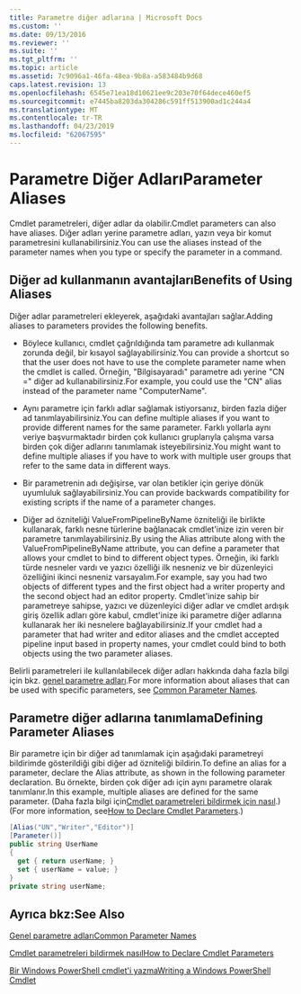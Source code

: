 ```yaml
---
title: Parametre diğer adlarına | Microsoft Docs
ms.custom: ''
ms.date: 09/13/2016
ms.reviewer: ''
ms.suite: ''
ms.tgt_pltfrm: ''
ms.topic: article
ms.assetid: 7c9096a1-46fa-48ea-9b8a-a583484b9d68
caps.latest.revision: 13
ms.openlocfilehash: 6545e71ea18d10621ee9c203e70f64dece460ef5
ms.sourcegitcommit: e7445ba8203da304286c591ff513900ad1c244a4
ms.translationtype: MT
ms.contentlocale: tr-TR
ms.lasthandoff: 04/23/2019
ms.locfileid: "62067595"
---
```

# <a name="parameter-aliases"></a><span data-ttu-id="098c6-102">Parametre Diğer Adları</span><span class="sxs-lookup"><span data-stu-id="098c6-102">Parameter Aliases</span></span>

<span data-ttu-id="098c6-103">Cmdlet parametreleri, diğer adlar da olabilir.</span><span class="sxs-lookup"><span data-stu-id="098c6-103">Cmdlet parameters can also have aliases.</span></span> <span data-ttu-id="098c6-104">Diğer adları yerine parametre adları, yazın veya bir komut parametresini kullanabilirsiniz.</span><span class="sxs-lookup"><span data-stu-id="098c6-104">You can use the aliases instead of the parameter names when you type or specify the parameter in a command.</span></span>

## <a name="benefits-of-using-aliases"></a><span data-ttu-id="098c6-105">Diğer ad kullanmanın avantajları</span><span class="sxs-lookup"><span data-stu-id="098c6-105">Benefits of Using Aliases</span></span>

<span data-ttu-id="098c6-106">Diğer adlar parametreleri ekleyerek, aşağıdaki avantajları sağlar.</span><span class="sxs-lookup"><span data-stu-id="098c6-106">Adding aliases to parameters provides the following benefits.</span></span>

- <span data-ttu-id="098c6-107">Böylece kullanıcı, cmdlet çağrıldığında tam parametre adı kullanmak zorunda değil, bir kısayol sağlayabilirsiniz.</span><span class="sxs-lookup"><span data-stu-id="098c6-107">You can provide a shortcut so that the user does not have to use the complete parameter name when the cmdlet is called.</span></span> <span data-ttu-id="098c6-108">Örneğin, "Bilgisayaradı" parametre adı yerine "CN =" diğer ad kullanabilirsiniz.</span><span class="sxs-lookup"><span data-stu-id="098c6-108">For example, you could use the "CN" alias instead of the parameter name "ComputerName".</span></span>

- <span data-ttu-id="098c6-109">Aynı parametre için farklı adlar sağlamak istiyorsanız, birden fazla diğer ad tanımlayabilirsiniz.</span><span class="sxs-lookup"><span data-stu-id="098c6-109">You can define multiple aliases if you want to provide different names for the same parameter.</span></span> <span data-ttu-id="098c6-110">Farklı yollarla aynı veriye başvurmaktadır birden çok kullanıcı gruplarıyla çalışma varsa birden çok diğer adlarını tanımlamak isteyebilirsiniz.</span><span class="sxs-lookup"><span data-stu-id="098c6-110">You might want to define multiple aliases if you have to work with multiple user groups that refer to the same data in different ways.</span></span>

- <span data-ttu-id="098c6-111">Bir parametrenin adı değişirse, var olan betikler için geriye dönük uyumluluk sağlayabilirsiniz.</span><span class="sxs-lookup"><span data-stu-id="098c6-111">You can provide backwards compatibility for existing scripts if the name of a parameter changes.</span></span>

- <span data-ttu-id="098c6-112">Diğer ad özniteliği ValueFromPipelineByName özniteliği ile birlikte kullanarak, farklı nesne türlerine bağlanacak cmdlet'inize izin veren bir parametre tanımlayabilirsiniz.</span><span class="sxs-lookup"><span data-stu-id="098c6-112">By using the Alias attribute along with the ValueFromPipelineByName attribute, you can define a parameter that allows your cmdlet to bind to different object types.</span></span> <span data-ttu-id="098c6-113">Örneğin, iki farklı türde nesneler vardı ve yazıcı özelliği ilk nesneniz ve bir düzenleyici özelliğini ikinci nesneniz varsayalım.</span><span class="sxs-lookup"><span data-stu-id="098c6-113">For example, say you had two objects of different types and the first object had a writer property and the second object had an editor property.</span></span> <span data-ttu-id="098c6-114">Cmdlet'inize sahip bir parametreye sahipse, yazıcı ve düzenleyici diğer adlar ve cmdlet ardışık giriş özellik adları göre kabul, cmdlet'inize iki parametre diğer adlarına kullanarak her iki nesnelere bağlayabilirsiniz.</span><span class="sxs-lookup"><span data-stu-id="098c6-114">If your cmdlet had a parameter that had writer and editor aliases and the cmdlet accepted pipeline input based in property names, your cmdlet could bind to both objects using the two parameter aliases.</span></span>

<span data-ttu-id="098c6-115">Belirli parametreleri ile kullanılabilecek diğer adları hakkında daha fazla bilgi için bkz. [genel parametre adları](./common-parameter-names.md).</span><span class="sxs-lookup"><span data-stu-id="098c6-115">For more information about aliases that can be used with specific parameters, see [Common Parameter Names](./common-parameter-names.md).</span></span>

## <a name="defining-parameter-aliases"></a><span data-ttu-id="098c6-116">Parametre diğer adlarına tanımlama</span><span class="sxs-lookup"><span data-stu-id="098c6-116">Defining Parameter Aliases</span></span>

<span data-ttu-id="098c6-117">Bir parametre için bir diğer ad tanımlamak için aşağıdaki parametreyi bildirimde gösterildiği gibi diğer ad özniteliği bildirin.</span><span class="sxs-lookup"><span data-stu-id="098c6-117">To define an alias for a parameter, declare the Alias attribute, as shown in the following parameter declaration.</span></span> <span data-ttu-id="098c6-118">Bu örnekte, birden çok diğer adı için aynı parametre olarak tanımlanır.</span><span class="sxs-lookup"><span data-stu-id="098c6-118">In this example, multiple aliases are defined for the same parameter.</span></span> <span data-ttu-id="098c6-119">(Daha fazla bilgi için[Cmdlet parametreleri bildirmek için nasıl](./how-to-declare-cmdlet-parameters.md).)</span><span class="sxs-lookup"><span data-stu-id="098c6-119">(For more information, see[How to Declare Cmdlet Parameters](./how-to-declare-cmdlet-parameters.md).)</span></span>

```csharp
[Alias("UN","Writer","Editor")]
[Parameter()]
public string UserName
{
  get { return userName; }
  set { userName = value; }
}
private string userName;
```

## <a name="see-also"></a><span data-ttu-id="098c6-120">Ayrıca bkz:</span><span class="sxs-lookup"><span data-stu-id="098c6-120">See Also</span></span>

[<span data-ttu-id="098c6-121">Genel parametre adları</span><span class="sxs-lookup"><span data-stu-id="098c6-121">Common Parameter Names</span></span>](./common-parameter-names.md)

[<span data-ttu-id="098c6-122">Cmdlet parametreleri bildirmek nasıl</span><span class="sxs-lookup"><span data-stu-id="098c6-122">How to Declare Cmdlet Parameters</span></span>](./how-to-declare-cmdlet-parameters.md)

[<span data-ttu-id="098c6-123">Bir Windows PowerShell cmdlet'i yazma</span><span class="sxs-lookup"><span data-stu-id="098c6-123">Writing a Windows PowerShell Cmdlet</span></span>](./writing-a-windows-powershell-cmdlet.md)

